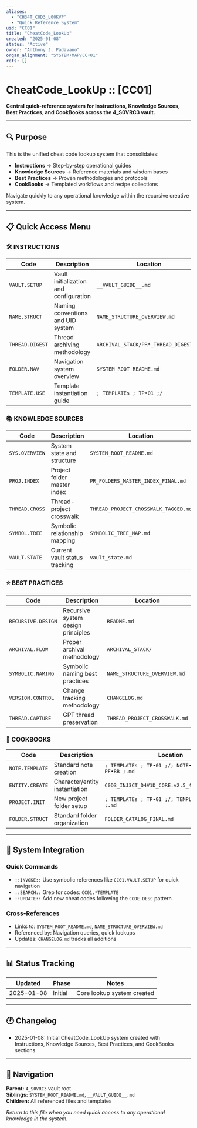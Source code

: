 ```yaml
---
aliases:
  - "CH34T_C0D3_L00KVP"
  - "Quick Reference System"
uid: "CC01"
title: "CheatCode_LookUp"
created: "2025-01-08"
status: "Active"
owner: "Anthony J. Padavano"
organ_alignment: "SYSTEM•MAP/CC•01"
refs: []
---
```


# CheatCode_LookUp :: [CC01]

**Central quick-reference system for Instructions, Knowledge Sources, Best Practices, and CookBooks across the 4_S0VRC3 vault.**

---

## 🔍 Purpose

This is the unified cheat code lookup system that consolidates:
- **Instructions** → Step-by-step operational guides
- **Knowledge Sources** → Reference materials and wisdom bases  
- **Best Practices** → Proven methodologies and protocols
- **CookBooks** → Templated workflows and recipe collections

Navigate quickly to any operational knowledge within the recursive creative system.

---

## 📋 Quick Access Menu

### 🛠️ INSTRUCTIONS
| Code | Description | Location |
|------|------------|----------|
| `VAULT.SETUP` | Vault initialization and configuration | `__VAULT_GUIDE__.md` |
| `NAME.STRUCT` | Naming conventions and UID system | `NAME_STRUCTURE_OVERVIEW.md` |
| `THREAD.DIGEST` | Thread archiving methodology | `ARCHIVAL_STACK/PR*_THREAD_DIGEST.md` |
| `FOLDER.NAV` | Navigation system overview | `SYSTEM_ROOT_README.md` |
| `TEMPLATE.USE` | Template instantiation guide | `; TEMPLATEs ; TP•01 ;/` |

### 📚 KNOWLEDGE SOURCES  
| Code | Description | Location |
|------|------------|----------|
| `SYS.OVERVIEW` | System state and structure | `SYSTEM_ROOT_README.md` |
| `PROJ.INDEX` | Project folder master index | `PR_FOLDERS_MASTER_INDEX_FINAL.md` |
| `THREAD.CROSS` | Thread-project crosswalk | `THREAD_PROJECT_CROSSWALK_TAGGED.md` |
| `SYMBOL.TREE` | Symbolic relationship mapping | `SYMBOLIC_TREE_MAP.md` |
| `VAULT.STATE` | Current vault status tracking | `vault_state.md` |

### ⭐ BEST PRACTICES
| Code | Description | Location |
|------|------------|----------|
| `RECURSIVE.DESIGN` | Recursive system design principles | `README.md` |
| `ARCHIVAL.FLOW` | Proper archival methodology | `ARCHIVAL_STACK/` |
| `SYMBOLIC.NAMING` | Symbolic naming best practices | `NAME_STRUCTURE_OVERVIEW.md` |
| `VERSION.CONTROL` | Change tracking methodology | `CHANGELOG.md` |
| `THREAD.CAPTURE` | GPT thread preservation | `THREAD_PROJECT_CROSSWALK.md` |

### 📖 COOKBOOKS
| Code | Description | Location |
|------|------------|----------|
| `NOTE.TEMPLATE` | Standard note creation | `; TEMPLATEs ; TP•01 ;/; NOTE•TEMPLATE ; PF•BB ;.md` |
| `ENTITY.CREATE` | Character/entity instantiation | `C0D3_INJ3CT_D4V1D_CORE.v2.5_4RCH1V4L_M0D3.md` |
| `PROJECT.INIT` | New project folder setup | `; TEMPLATEs ; TP•01 ;/; TEMPLATEs ; TP•01 ;.md` |
| `FOLDER.STRUCT` | Standard folder organization | `FOLDER_CATALOG_FINAL.md` |

---

## 🔧 System Integration

### Quick Commands
- `::INVOKE::` Use symbolic references like `CC01.VAULT.SETUP` for quick navigation
- `::SEARCH::` Grep for codes: `CC01.*TEMPLATE` 
- `::UPDATE::` Add new cheat codes following the `CODE.DESC` pattern

### Cross-References
- Links to: `SYSTEM_ROOT_README.md`, `NAME_STRUCTURE_OVERVIEW.md`
- Referenced by: Navigation queries, quick lookups
- Updates: `CHANGELOG.md` tracks all additions

---

## 📊 Status Tracking

| Updated | Phase | Notes |
|---------|-------|-------|
| 2025-01-08 | Initial | Core lookup system created |

---

## 🕑 Changelog

- 2025-01-08: Initial CheatCode_LookUp system created with Instructions, Knowledge Sources, Best Practices, and CookBooks sections

---

## 🧭 Navigation

**Parent:** `4_S0VRC3` vault root  
**Siblings:** `SYSTEM_ROOT_README.md`, `__VAULT_GUIDE__.md`  
**Children:** All referenced files and templates  

*Return to this file when you need quick access to any operational knowledge in the system.*